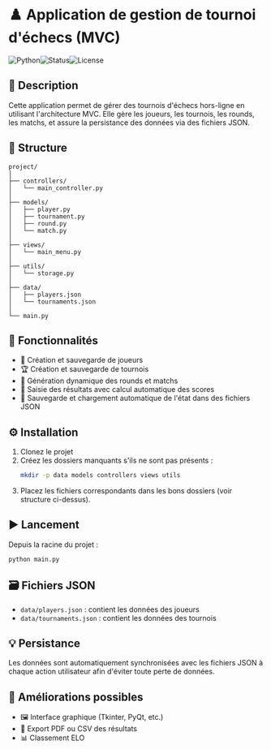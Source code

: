 # ♟️ Application de gestion de tournoi d'échecs (MVC)

![Python](https://img.shields.io/badge/Python-3.8%2B-blue?logo=python)![Status](https://img.shields.io/badge/statut-en%20cours-yellow)![License](https://img.shields.io/badge/Licence-MIT-green)

## 📝 Description

Cette application permet de gérer des tournois d'échecs hors-ligne en utilisant l'architecture MVC. Elle gère les joueurs, les tournois, les rounds, les matchs, et assure la persistance des données via des fichiers JSON.

## 📁 Structure

```
project/
│
├── controllers/
│   └── main_controller.py
│
├── models/
│   ├── player.py
│   ├── tournament.py
│   ├── round.py
│   └── match.py
│
├── views/
│   └── main_menu.py
│
├── utils/
│   └── storage.py
│
├── data/
│   ├── players.json
│   └── tournaments.json
│
└── main.py
```

## 🎯 Fonctionnalités

* 👤 Création et sauvegarde de joueurs
* 🏆 Création et sauvegarde de tournois
* 🔄 Génération dynamique des rounds et matchs
* 🧮 Saisie des résultats avec calcul automatique des scores
* 💾 Sauvegarde et chargement automatique de l'état dans des fichiers JSON

## ⚙️ Installation

1. Clonez le projet
2. Créez les dossiers manquants s'ils ne sont pas présents :
   ```bash
   mkdir -p data models controllers views utils
   ```
3. Placez les fichiers correspondants dans les bons dossiers (voir structure ci-dessus).

## ▶️ Lancement

Depuis la racine du projet :

```bash
python main.py
```

## 🗃️ Fichiers JSON

* `data/players.json` : contient les données des joueurs
* `data/tournaments.json` : contient les données des tournois

## 💡 Persistance

Les données sont automatiquement synchronisées avec les fichiers JSON à chaque action utilisateur afin d'éviter toute perte de données.

## 🚀 Améliorations possibles

* 🖼️ Interface graphique (Tkinter, PyQt, etc.)
* 📄 Export PDF ou CSV des résultats
* 📊 Classement ELO
